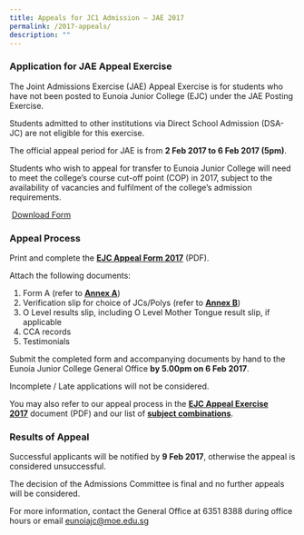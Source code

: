 ```yaml
---
title: Appeals for JC1 Admission – JAE 2017
permalink: /2017-appeals/
description: ""
---
```

### Application for JAE Appeal Exercise

The Joint Admissions Exercise (JAE) Appeal Exercise is for students who have not been posted to Eunoia Junior College (EJC) under the JAE Posting Exercise.

Students admitted to other institutions via Direct School Admission (DSA-JC) are not eligible for this exercise.

The official appeal period for JAE is from **2 Feb 2017 to 6 Feb 2017 (5pm)**.

Students who wish to appeal for transfer to Eunoia Junior College will need to meet the college’s course cut-off point (COP) in 2017, subject to the availability of vacancies and fulfilment of the college’s admission requirements.

 [Download Form](/files/EJC-Appeal-Form-2019.pdf)

### Appeal Process

Print and complete the **[EJC Appeal Form 2017](/files/EJC-Appeal-Form-2019.pdf)** (PDF).

Attach the following documents:

1.  Form A (refer to **[Annex A](/images/JAE-Annex-A-784x1024.jpeg)**)
2.  Verification slip for choice of JCs/Polys (refer to **[Annex B](/images/JAE-Annex-B-853x1024.jpeg)**)
3.  O Level results slip, including O Level Mother Tongue result slip, if applicable
4.  CCA records
5.  Testimonials

Submit the completed form and accompanying documents by hand to the Eunoia Junior College General Office **by 5.00pm on 6 Feb 2017**.

Incomplete / Late applications will not be considered.

You may also refer to our appeal process in the **[EJC Appeal Exercise 2017](/files/EJC-Appeal-Form-2019.pdf)** document (PDF) and our list of [**subject combinations**](/subject-combinations/).

### Results of Appeal

Successful applicants will be notified by **9 Feb 2017**, otherwise the appeal is considered unsuccessful.

The decision of the Admissions Committee is final and no further appeals will be considered.

For more information, contact the General Office at 6351 8388 during office hours or email [eunoiajc@moe.edu.sg](mailto:eunoiajc@moe.edu.sg)
